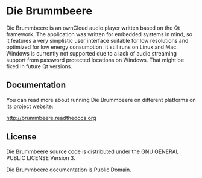 # Die Brummbeere

Die Brummbeere is an ownCloud audio player written based on the Qt framework.
The application was written for embedded systems in mind, so it features a very
simplistic user interface suitable for low resolutions and optimized for low
energy consumption. It still runs on Linux and Mac. Windows is currently not
supported due to a lack of audio streaming support from password protected
locations on Windows. That might be fixed in future Qt versions.


## Documentation

You can read more about running Die Brummbeere on different platforms on its
project website:

http://brummbeere.readthedocs.org


## License

Die Brummbeere source code is distributed under the GNU GENERAL PUBLIC LICENSE
Version 3.

Die Brummbeere documentation is Public Domain.